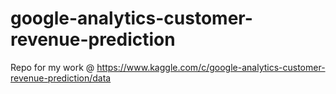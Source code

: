 # google-analytics-customer-revenue-prediction
Repo for my work @ https://www.kaggle.com/c/google-analytics-customer-revenue-prediction/data
